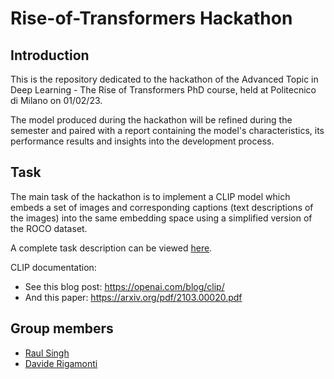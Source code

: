 # Rise-of-Transformers Hackathon

## Introduction

This is the repository dedicated to the hackathon of the Advanced Topic in Deep Learning - The Rise of Transformers PhD course, held at Politecnico di Milano on 01/02/23.

The model produced during the hackathon will be refined during the semester and paired with a report containing the model's characteristics, its performance results and insights into the development process.

## Task

The main task of the hackathon is to implement a CLIP model which embeds a
set of images and corresponding captions (text descriptions of the images) into the same
embedding space using a simplified version of the ROCO dataset.

A complete task description can be viewed [here](Hackathon%20Task%20Description.pdf).

CLIP documentation:
- See this blog post: https://openai.com/blog/clip/
- And this paper: https://arxiv.org/pdf/2103.00020.pdf

## Group members

- [Raul Singh](https://github.com/raul-singh)
- [Davide Rigamonti](https://github.com/daviderigamonti)
